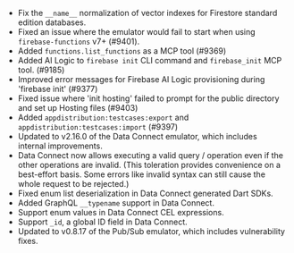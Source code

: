 - Fix the `__name__` normalization of vector indexes for Firestore standard
  edition databases.
- Fixed an issue where the emulator would fail to start when using `firebase-functions` v7+ (#9401).
- Added `functions.list_functions` as a MCP tool (#9369)
- Added AI Logic to `firebase init` CLI command and `firebase_init` MCP tool. (#9185)
- Improved error messages for Firebase AI Logic provisioning during 'firebase init' (#9377)
- Fixed issue where 'init hosting' failed to prompt for the public directory and set up Hosting files (#9403)
- Added `appdistribution:testcases:export` and `appdistribution:testcases:import` (#9397)
- Updated to v2.16.0 of the Data Connect emulator, which includes internal improvements.
- Data Connect now allows executing a valid query / operation even if the other operations are invalid. (This toleration provides convenience on a best-effort basis. Some errors like invalid syntax can still cause the whole request to be rejected.)
- Fixed enum list deserialization in Data Connect generated Dart SDKs.
- Added GraphQL `__typename` support in Data Connect.
- Support enum values in Data Connect CEL expressions.
- Support `_id`, a global ID field in Data Connect.
- Updated to v0.8.17 of the Pub/Sub emulator, which includes vulnerability fixes.
